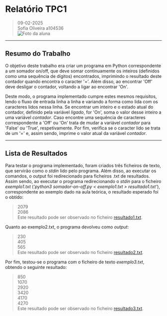 
# Relatório TPC1

> 09-02-2025  
> Sofia Oliveira a104536  
> ![Foto da aluna](https://github.com/user-attachments/assets/8eb0a6bc-8efa-44d6-a0f5-ab76a4524ba8)  


---

## Resumo do Trabalho  

O objetivo deste trabalho era criar um programa em Python correspondente a um somador on/off, que deve somar continuamente os inteiros (definidos como uma sequência de dígitos) encontrados, imprimindo o resultado deste contador quando encontra o caracter '='. Além disso, ao encontrar 'Off' deve desligar o contador, voltando a ligar ao encontrar 'On'.  

Deste modo, o programa implementado cumpre estes mesmos requisitos, lendo o fluxo de entrada linha a linha e variando a forma como lida com os caracteres lidos nessa linha. Se encontrar um inteiro e o estado atual do contador, definido pela variável _ligado_, for 'On', soma o valor desse inteiro a uma variável _contador_. Caso encontre uma sequência de caracteres correspondente a 'Off' ou 'On' trata de mudar a variável _contador_ para 'False' ou 'True', respetivamente. Por fim, verifica se o caracter lido se trata de um '=' e, assim sendo, imprime o valor atual da variável _contador_.  

---

## Lista de Resultados
Para testar o programa implementado, foram criados três ficheiros de texto, que servirão como o _stdin_ lido pelo programa. Além disso, ao executar os comandos, o output foi redirecionado para ficheiros .txt de resultados.  
Assim sendo, ao executar o programa redirecionando o _stdin_ para o ficheiro _exemplo1.txt_ (_'python3 somador-on-off.py < exemplo1.txt > resultado1.txt'_), correspondente ao exemplo dado na aula teórica, o resultado esperado foi o obtido:
> 2079  
> 2086  
Este resultado pode ser observado no ficheiro [resultado1.txt](resultado1.txt).  
  
Quanto ao exemplo2.txt, o programa devolveu como _output_:
> 230  
> 405  
> 565  
Este resultado pode ser observado no ficheiro [resultado2.txt](resultado2.txt).  
  
Por fim, testou-se o programa com o ficheiro de texto _exemplo3.txt_, obtendo o seguinte resultado:
> 850  
> 1070  
> 2920  
> 3420  
> 4170  
> 4270  
Este resultado pode ser observado no ficheiro [resultado3.txt](resultado3.txt).  